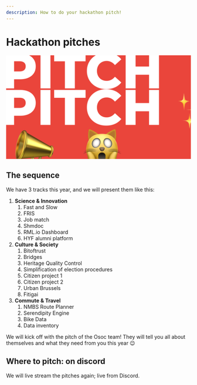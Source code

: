 ```yaml
---
description: How to do your hackathon pitch!
---
```


# Hackathon pitches

![It&apos;s the scary type of fun](.gitbook/assets/screenshot-2020-07-06-at-10.17.53.png)

## The sequence

We have 3 tracks this year, and we will present them like this:

1. **Science & Innovation**
   1. Fast and Slow
   2. FRIS
   3. Job match
   4. Shmdoc
   5. RML.io Dashboard
   6. HYF alumni platform
2. **Culture & Society**
   1. Bitoftrust
   2. Bridges
   3. Heritage Quality Control 
   4. Simplification of election procedures
   5. Citizen project 1
   6. Citizen project 2
   7. Urban Brussels
   8. Fitigai
3. **Commute & Travel**
   1. NMBS Route Planner 
   2. Serendipity Engine
   3. Bike Data
   4. Data inventory

We will kick off with the pitch of the Osoc team! They will tell you all about themselves and what they need from you this year 😉

## Where to pitch: on discord

We will live stream the pitches again; live from Discord.





